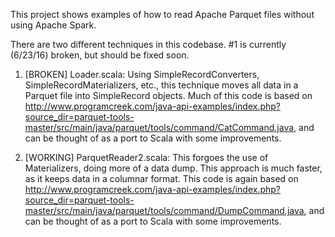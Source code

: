 This project shows examples of how to read Apache Parquet files without using Apache Spark.

There are two different techniques in this codebase. #1 is currently (6/23/16) broken, but should be fixed soon.

1. [BROKEN] Loader.scala: Using SimpleRecordConverters, SimpleRecordMaterializers, etc., this technique moves all data in a Parquet file into SimpleRecord objects. Much of this code is based on http://www.programcreek.com/java-api-examples/index.php?source_dir=parquet-tools-master/src/main/java/parquet/tools/command/CatCommand.java, and can be thought of as a port to Scala with some improvements.

2. [WORKING] ParquetReader2.scala: This forgoes the use of Materializers, doing more of a data dump. This approach is much faster, as it keeps data in a columnar format. This code is again based on http://www.programcreek.com/java-api-examples/index.php?source_dir=parquet-tools-master/src/main/java/parquet/tools/command/DumpCommand.java, and can be thought of as a port to Scala with some improvements.
